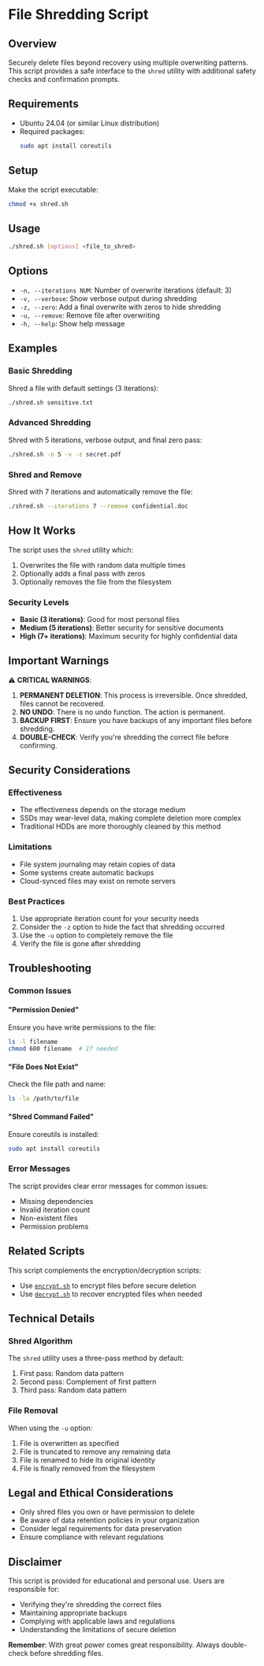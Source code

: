 # File Shredding Script

## Overview
Securely delete files beyond recovery using multiple overwriting patterns. This script provides a safe interface to the `shred` utility with additional safety checks and confirmation prompts.

## Requirements
- Ubuntu 24.04 (or similar Linux distribution)
- Required packages:
  ```bash
  sudo apt install coreutils
  ```

## Setup
Make the script executable:
```bash
chmod +x shred.sh
```

## Usage
```bash
./shred.sh [options] <file_to_shred>
```

## Options
- `-n, --iterations NUM`: Number of overwrite iterations (default: 3)
- `-v, --verbose`: Show verbose output during shredding
- `-z, --zero`: Add a final overwrite with zeros to hide shredding
- `-u, --remove`: Remove file after overwriting
- `-h, --help`: Show help message

## Examples

### Basic Shredding
Shred a file with default settings (3 iterations):
```bash
./shred.sh sensitive.txt
```

### Advanced Shredding
Shred with 5 iterations, verbose output, and final zero pass:
```bash
./shred.sh -n 5 -v -z secret.pdf
```

### Shred and Remove
Shred with 7 iterations and automatically remove the file:
```bash
./shred.sh --iterations 7 --remove confidential.doc
```

## How It Works

The script uses the `shred` utility which:
1. Overwrites the file with random data multiple times
2. Optionally adds a final pass with zeros
3. Optionally removes the file from the filesystem

### Security Levels

- **Basic (3 iterations)**: Good for most personal files
- **Medium (5 iterations)**: Better security for sensitive documents
- **High (7+ iterations)**: Maximum security for highly confidential data

## Important Warnings

⚠️ **CRITICAL WARNINGS**:

1. **PERMANENT DELETION**: This process is irreversible. Once shredded, files cannot be recovered.
2. **NO UNDO**: There is no undo function. The action is permanent.
3. **BACKUP FIRST**: Ensure you have backups of any important files before shredding.
4. **DOUBLE-CHECK**: Verify you're shredding the correct file before confirming.

## Security Considerations

### Effectiveness
- The effectiveness depends on the storage medium
- SSDs may wear-level data, making complete deletion more complex
- Traditional HDDs are more thoroughly cleaned by this method

### Limitations
- File system journaling may retain copies of data
- Some systems create automatic backups
- Cloud-synced files may exist on remote servers

### Best Practices
1. Use appropriate iteration count for your security needs
2. Consider the `-z` option to hide the fact that shredding occurred
3. Use the `-u` option to completely remove the file
4. Verify the file is gone after shredding

## Troubleshooting

### Common Issues

#### "Permission Denied"
Ensure you have write permissions to the file:
```bash
ls -l filename
chmod 600 filename  # If needed
```

#### "File Does Not Exist"
Check the file path and name:
```bash
ls -la /path/to/file
```

#### "Shred Command Failed"
Ensure coreutils is installed:
```bash
sudo apt install coreutils
```

### Error Messages

The script provides clear error messages for common issues:
- Missing dependencies
- Invalid iteration count
- Non-existent files
- Permission problems

## Related Scripts

This script complements the encryption/decryption scripts:
- Use [`encrypt.sh`](encrypt.sh) to encrypt files before secure deletion
- Use [`decrypt.sh`](decrypt.sh) to recover encrypted files when needed

## Technical Details

### Shred Algorithm
The `shred` utility uses a three-pass method by default:
1. First pass: Random data pattern
2. Second pass: Complement of first pattern
3. Third pass: Random data pattern

### File Removal
When using the `-u` option:
1. File is overwritten as specified
2. File is truncated to remove any remaining data
3. File is renamed to hide its original identity
4. File is finally removed from the filesystem

## Legal and Ethical Considerations

- Only shred files you own or have permission to delete
- Be aware of data retention policies in your organization
- Consider legal requirements for data preservation
- Ensure compliance with relevant regulations

## Disclaimer

This script is provided for educational and personal use. Users are responsible for:
- Verifying they're shredding the correct files
- Maintaining appropriate backups
- Complying with applicable laws and regulations
- Understanding the limitations of secure deletion

**Remember**: With great power comes great responsibility. Always double-check before shredding files.